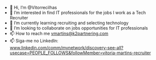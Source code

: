 - 👋 Hi, I’m @Vitorrecilhas
- 👀 I’m interested in find IT professionals for the jobs I work as a Tech Recruiter
- 🌱 I’m currently learning recruiting and selecting technology
- 💞️ I’m looking to collaborate on jobs opportunities for IT professionals
- 📫 How to reach me vmartins@k2partnering.com
- 📫 Siga-me no LinkedIn: www.linkedin.com/comm/mynetwork/discovery-see-all?usecase=PEOPLE_FOLLOWS&followMember=vitoria-martins-recruiter
